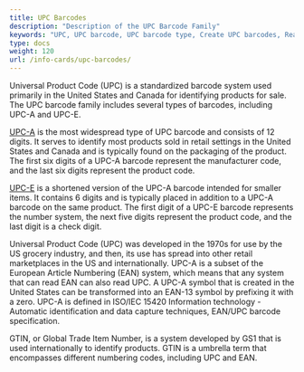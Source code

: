 ```yaml
---
title: UPC Barcodes
description: "Description of the UPC Barcode Family"
keywords: "UPC, UPC barcode, UPC barcode type, Create UPC barcodes, Read UPC codes, what is UPC barcode, UPC-A, UPC-E, generate UPC barcode, 1D barcodes, linear barcodes, UPC generator, UPC reader, read UPC codes, scan UPC barcode, UPC family"
type: docs
weight: 120
url: /info-cards/upc-barcodes/
---
```


Universal Product Code (UPC) is a standardized barcode system used primarily in the United States and Canada for identifying products for sale. The UPC barcode family includes several types of barcodes, including UPC-A and UPC-E.  
  
[UPC-A](/barcode/info-cards/upc-a/) is the most widespread type of UPC barcode and consists of 12 digits. It serves to identify most products sold in retail settings in the United States and Canada and is typically found on the packaging of the product. The first six digits of a UPC-A barcode represent the manufacturer code, and the last six digits represent the product code.  
  
[UPC-E](/barcode/info-cards/upc-e/) is a shortened version of the UPC-A barcode intended for smaller items. It contains 6 digits and is typically placed in addition to a UPC-A barcode on the same product. The first digit of a UPC-E barcode represents the number system, the next five digits represent the product code, and the last digit is a check digit.  
  
Universal Product Code (UPC) was developed in the 1970s for use by the US grocery industry, and then, its use has spread into other retail marketplaces in the US and internationally. UPC-A is a subset of the European Article Numbering (EAN) system, which means that any system that can read EAN can also read UPC. A UPC-A symbol that is created in the United States can be transformed into an EAN-13 symbol by prefixing it with a zero. UPC-A is defined in ISO/IEC 15420 Information technology - Automatic identification and data capture techniques, EAN/UPC barcode specification.  
  
GTIN, or Global Trade Item Number, is a system developed by GS1 that is used internationally to identify products. GTIN is a umbrella term that encompasses different numbering codes, including UPC and EAN. 